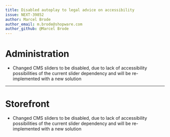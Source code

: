 ```yaml
---
title: Disabled autoplay to legal advice on accessibility
issue: NEXT-39852
author: Marcel Brode
author_email: m.brode@shopware.com
author_github: @Marcel Brode
---
```

# Administration
* Changed CMS sliders to be disabled, due to lack of accessibility possibilities of the current slider dependency and will be re-implemented with a new solution
___
# Storefront
* Changed CMS sliders to be disabled, due to lack of accessibility possibilities of the current slider dependency and will be re-implemented with a new solution
